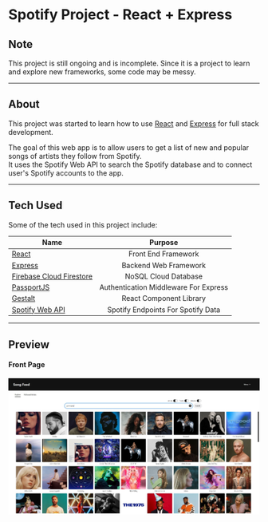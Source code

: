 # Spotify Project - React + Express 

## Note
This project is still ongoing and is incomplete. Since it is a project to learn and explore new frameworks, some code may be messy.

---
## About

This project was started to learn how to use [React](https://reactjs.org/) and [Express](https://expressjs.com/) for full stack development.

The goal of this web app is to allow users to get a list of new and popular songs of artists they follow from Spotify.  
It uses the Spotify Web API to search the Spotify database and to connect user's Spotify accounts to the app.

---
## Tech Used
Some of the tech used in this project include:

| Name                                  | Purpose       |
| -------------                         |:-------------:|
| [React](https://reactjs.org/)                                                         | Front End Framework     |
| [Express](https://expressjs.com/)                                                     | Backend Web Framework     |
| [Firebase Cloud Firestore](https://firebase.google.com/docs/firestore)                | NoSQL Cloud Database     |
| [PassportJS](https://www.passportjs.org/)                                             | Authentication Middleware For Express    |
| [Gestalt](https://gestalt.pinterest.systems/home)                                     | React Component Library     |
| [Spotify Web API](https://developer.spotify.com/documentation/web-api/)               | Spotify Endpoints For Spotify Data     |

---
## Preview

#### Front Page
![Front Page](./preview_images/preview1.jpg)

